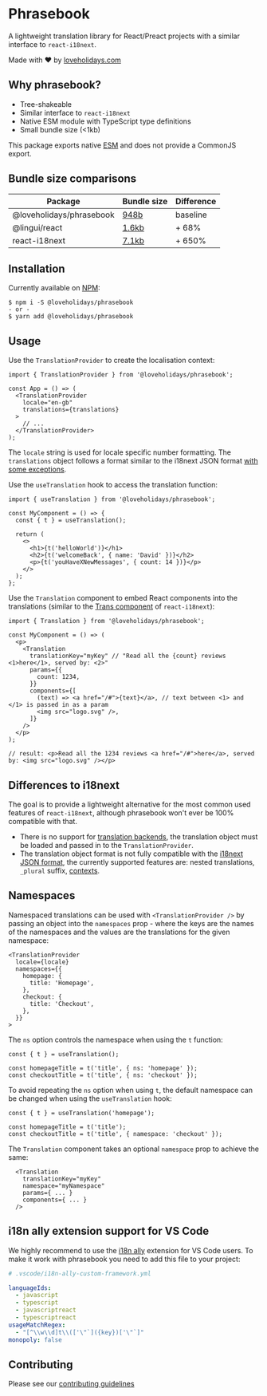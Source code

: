 # Phrasebook

A lightweight translation library for React/Preact projects with a similar interface to `react-i18next`.

Made with ❤️ by [loveholidays.com](https://www.loveholidays.com)

## Why phrasebook?

- Tree-shakeable
- Similar interface to `react-i18next`
- Native ESM module with TypeScript type definitions
- Small bundle size (<1kb)

This package exports native [ESM](https://developer.mozilla.org/en-US/docs/Web/JavaScript/Guide/Modules) and does not provide a CommonJS export.

## Bundle size comparisons

| Package                  | Bundle size                                                       | Difference |
| ------------------------ | ----------------------------------------------------------------- | ---------- |
| @loveholidays/phrasebook | [948b](https://bundlephobia.com/package/@loveholidays/phrasebook) | baseline   |
| @lingui/react            | [1.6kb](https://bundlephobia.com/package/@lingui/react@3.17.2)    | + 68%      |
| react-i18next            | [7.1kb](https://bundlephobia.com/package/react-i18next@12.2.0)    | + 650%     |

## Installation

Currently available on [NPM](https://www.npmjs.com/package/@loveholidays/phrasebook):

```
$ npm i -S @loveholidays/phrasebook
- or -
$ yarn add @loveholidays/phrasebook
```

## Usage

Use the `TranslationProvider` to create the localisation context:

```tsx
import { TranslationProvider } from '@loveholidays/phrasebook';

const App = () => (
  <TranslationProvider
    locale="en-gb"
    translations={translations}
  >
    // ...
  </TranslationProvider>
);
```

The `locale` string is used for locale specific number formatting.
The `translations` object follows a format similar to the i18next JSON format [with some exceptions](#differences-to-i18next).

Use the `useTranslation` hook to access the translation function:

```tsx
import { useTranslation } from '@loveholidays/phrasebook';

const MyComponent = () => {
  const { t } = useTranslation();

  return (
    <>
      <h1>{t('helloWorld')}</h1>
      <h2>{t('welcomeBack', { name: 'David' })}</h2>
      <p>{t('youHaveXNewMessages', { count: 14 })}</p>
    </>
  );
};
```

Use the `Translation` component to embed React components into the translations (similar to the [Trans component](https://react.i18next.com/latest/trans-component) of `react-i18next`):

```tsx
import { Translation } from '@loveholidays/phrasebook';

const MyComponent = () => (
  <p>
    <Translation
      translationKey="myKey" // "Read all the {count} reviews <1>here</1>, served by: <2>"
      params={{
        count: 1234,
      }}
      components={[
        (text) => <a href="/#">{text}</a>, // text between <1> and </1> is passed in as a param
        <img src="logo.svg" />,
      ]}
    />
  </p>
);

// result: <p>Read all the 1234 reviews <a href="/#">here</a>, served by: <img src="logo.svg" /></p>
```

## Differences to i18next

The goal is to provide a lightweight alternative for the most common used features of `react-i18next`, although phrasebook won't ever be 100% compatible with that.

- There is no support for [translation backends](https://www.i18next.com/how-to/add-or-load-translations#combined-with-a-backend-plugin), the translation object must be loaded and passed in to the `TranslationProvider`.
- The translation object format is not fully compatible with the [i18next JSON format](https://www.i18next.com/misc/json-format), the currently supported features are: nested translations, `_plural` suffix, [contexts](https://www.i18next.com/translation-function/context#basic).

## Namespaces

Namespaced translations can be used with `<TranslationProvider />` by passing an object into the `namespaces` prop - where the keys are the names of the namespaces and the values are the translations for the given namespace:

```tsx
<TranslationProvider
  locale={locale}
  namespaces={{
    homepage: {
      title: 'Homepage',
    },
    checkout: {
      title: 'Checkout',
    },
  }}
>
```

The `ns` option controls the namespace when using the `t` function:

```tsx
const { t } = useTranslation();

const homepageTitle = t('title', { ns: 'homepage' });
const checkoutTitle = t('title', { ns: 'checkout' });
```

To avoid repeating the `ns` option when using `t`, the default namespace can be changed when using the `useTranslation` hook:

```tsx
const { t } = useTranslation('homepage');

const homepageTitle = t('title');
const checkoutTitle = t('title', { namespace: 'checkout' });
```

The `Translation` component takes an optional `namespace` prop to achieve the same:

```tsx
  <Translation
    translationKey="myKey"
    namespace="myNamespace"
    params={ ... }
    components={ ... }
  />
```

## i18n ally extension support for VS Code

We highly recommend to use the [i18n ally](https://github.com/lokalise/i18n-ally) extension for VS Code users. To make it work with phrasebook you need to add this file to your project:

```yaml
# .vscode/i18n-ally-custom-framework.yml

languageIds:
  - javascript
  - typescript
  - javascriptreact
  - typescriptreact
usageMatchRegex:
  - "[^\\w\\d]t\\(['\"`]({key})['\"`]"
monopoly: false
```

## Contributing

Please see our [contributing guidelines](./CONTRIBUTING.md)
